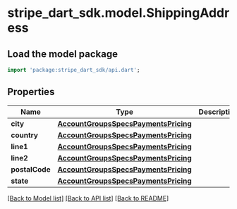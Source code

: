 # stripe_dart_sdk.model.ShippingAddress

## Load the model package
```dart
import 'package:stripe_dart_sdk/api.dart';
```

## Properties
Name | Type | Description | Notes
------------ | ------------- | ------------- | -------------
**city** | [**AccountGroupsSpecsPaymentsPricing**](AccountGroupsSpecsPaymentsPricing.md) |  | [optional] 
**country** | [**AccountGroupsSpecsPaymentsPricing**](AccountGroupsSpecsPaymentsPricing.md) |  | [optional] 
**line1** | [**AccountGroupsSpecsPaymentsPricing**](AccountGroupsSpecsPaymentsPricing.md) |  | [optional] 
**line2** | [**AccountGroupsSpecsPaymentsPricing**](AccountGroupsSpecsPaymentsPricing.md) |  | [optional] 
**postalCode** | [**AccountGroupsSpecsPaymentsPricing**](AccountGroupsSpecsPaymentsPricing.md) |  | [optional] 
**state** | [**AccountGroupsSpecsPaymentsPricing**](AccountGroupsSpecsPaymentsPricing.md) |  | [optional] 

[[Back to Model list]](../README.md#documentation-for-models) [[Back to API list]](../README.md#documentation-for-api-endpoints) [[Back to README]](../README.md)


